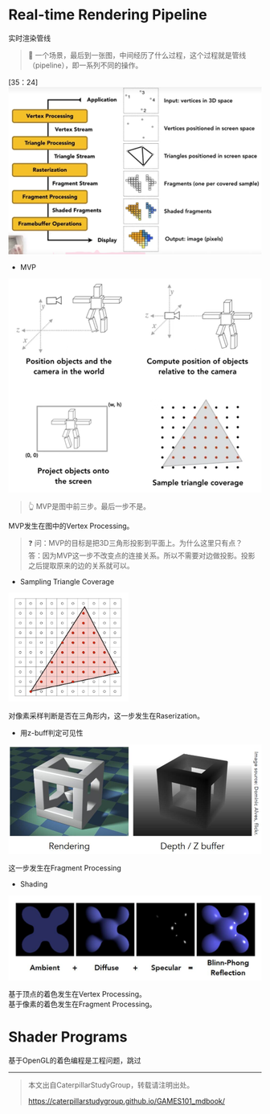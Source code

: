 # Real-time Rendering Pipeline

实时渲染管线

> **&#x1F4CC;** 一个场景，最后到一张图，中间经历了什么过程，这个过程就是管线（pipeline），即一系列不同的操作。

[35：24]![](assets/37.PNG)

- MVP

![](assets/35.PNG)
> &#x1F446; MVP是图中前三步。最后一步不是。  

MVP发生在图中的Vertex Processing。  

> &#x2753; 问：MVP的目标是把3D三角形投影到平面上。为什么这里只有点？  
> 答：因为MVP这一步不改变点的连接关系。所以不需要对边做投影。投影之后提取原来的边的关系就可以。  

- Sampling Triangle Coverage

<img src="assets/三角形.jpg" title="" alt="" width="239">

对像素采样判断是否在三角形内，这一步发生在Raserization。  

- 用z-buff判定可见性

![](assets/zbuffer.jpg)

这一步发生在Fragment Processing

- Shading

![](assets/blinn-phong.jpg)

基于顶点的着色发生在Vertex Processing。  
基于像素的着色发生在Fragment Processing。  

# Shader Programs

基于OpenGL的着色编程是工程问题，跳过

------------------------------

> 本文出自CaterpillarStudyGroup，转载请注明出处。
>
> https://caterpillarstudygroup.github.io/GAMES101_mdbook/
